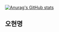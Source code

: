 [![Anurag's GitHub stats](https://github-readme-stats.vercel.app/api?username=Oh-linalan)](https://github.com/anuraghazra/github-readme-stats)
<h2><b>오현명</b></h2>
